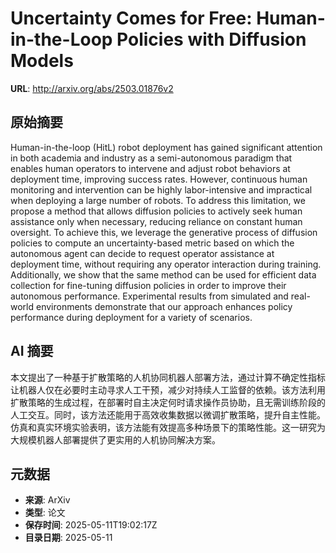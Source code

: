 # Uncertainty Comes for Free: Human-in-the-Loop Policies with Diffusion Models

**URL**: http://arxiv.org/abs/2503.01876v2

## 原始摘要

Human-in-the-loop (HitL) robot deployment has gained significant attention in
both academia and industry as a semi-autonomous paradigm that enables human
operators to intervene and adjust robot behaviors at deployment time, improving
success rates. However, continuous human monitoring and intervention can be
highly labor-intensive and impractical when deploying a large number of robots.
To address this limitation, we propose a method that allows diffusion policies
to actively seek human assistance only when necessary, reducing reliance on
constant human oversight. To achieve this, we leverage the generative process
of diffusion policies to compute an uncertainty-based metric based on which the
autonomous agent can decide to request operator assistance at deployment time,
without requiring any operator interaction during training. Additionally, we
show that the same method can be used for efficient data collection for
fine-tuning diffusion policies in order to improve their autonomous
performance. Experimental results from simulated and real-world environments
demonstrate that our approach enhances policy performance during deployment for
a variety of scenarios.


## AI 摘要

本文提出了一种基于扩散策略的人机协同机器人部署方法，通过计算不确定性指标让机器人仅在必要时主动寻求人工干预，减少对持续人工监督的依赖。该方法利用扩散策略的生成过程，在部署时自主决定何时请求操作员协助，且无需训练阶段的人工交互。同时，该方法还能用于高效收集数据以微调扩散策略，提升自主性能。仿真和真实环境实验表明，该方法能有效提高多种场景下的策略性能。这一研究为大规模机器人部署提供了更实用的人机协同解决方案。

## 元数据

- **来源**: ArXiv
- **类型**: 论文
- **保存时间**: 2025-05-11T19:02:17Z
- **目录日期**: 2025-05-11

